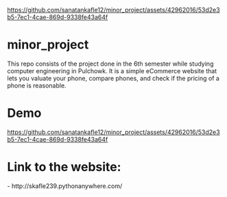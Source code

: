 https://github.com/sanatankafle12/minor_project/assets/42962016/53d2e3b5-7ec1-4cae-869d-9338fe43a64f
# minor_project
This repo consists of the project done in the 6th semester while studying computer engineering in Pulchowk. It is a simple eCommerce website that lets you valuate your phone, compare phones, and check if the pricing of a phone is reasonable.

<h1>Demo</h1>

https://github.com/sanatankafle12/minor_project/assets/42962016/53d2e3b5-7ec1-4cae-869d-9338fe43a64f

<h1>Link to the website:</h1>
- http://skafle239.pythonanywhere.com/

